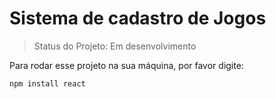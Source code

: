 <h1>Sistema de cadastro de Jogos</h1>

> Status do Projeto: Em desenvolvimento

Para rodar esse projeto na sua máquina, por favor digite:

```
npm install react
```
